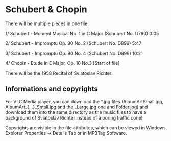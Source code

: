 # Schubert & Chopin

There will be multiple pieces in one file.

1/ Schubert - Moment Musical No. 1 in C Major (Schubert No. D780) 0:05

2/ Schubert - Impromptu Op. 90 No. 2 (Schubert No. D899) 5:47

3/ Schubert - Impromptu Op. 90 No. 4 (Schubert No. D899) 10:21

4/ Chopin - Etude in E Major, Op. 10 No.3 [Start of file]

There will be the 1958 Recital of Sviatoslav Richter.

## Informations and copyrights

For VLC Media player, you can download the *.jpg files (AlbumArtSmall.jpg, AlbumArt_{...}_Small.jpg and the _Large.jpg one and Folder.jpg) and download them into the same directory as the music files to have a background of Sviatoslav Richter instead of a boring traffic cone!

Copyrights are visible in the file attributes, which can be viewed in Windows Explorer Properties → Details Tab or in MP3Tag Software.
